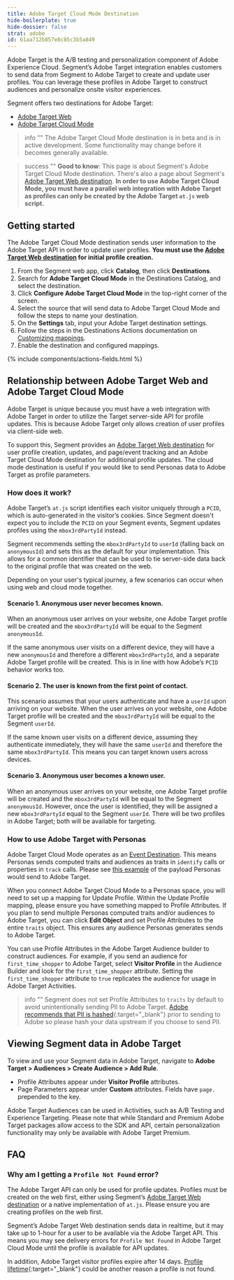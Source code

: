 ```yaml
---
title: Adobe Target Cloud Mode Destination
hide-boilerplate: true
hide-dossier: false
strat: adobe
id: 61aa712b857e8c85c3b5a849
---
```

Adobe Target is the A/B testing and personalization component of Adobe Experience Cloud. Segment’s Adobe Target integration enables customers to send data from Segment to Adobe Target to create and update user profiles. You can leverage these profiles in Adobe Target to construct audiences and personalize onsite visitor experiences.

Segment offers two destinations for Adobe Target:
- [Adobe Target Web](/docs/connections/destinations/catalog/actions-adobe-target-web/)
- [Adobe Target Cloud Mode](/docs/connections/destinations/catalog/actions-adobe-target-cloud/)

> info ""
> The Adobe Target Cloud Mode destination is in beta and is in active development. Some functionality may change before it becomes generally available.

> success ""
> **Good to know**: This page is about Segment's Adobe Target Cloud Mode destination. There's also a page about Segment's [Adobe Target Web destination](/docs/connections/destinations/catalog/actions-adobe-target-web/). **In order to use Adobe Target Cloud Mode, you must have a parallel web integration with Adobe Target as profiles can only be created by the Adobe Target `at.js` web script.**

## Getting started

The Adobe Target Cloud Mode destination sends user information to the Adobe Target API in order to update user profiles. **You must use the [Adobe Target Web destination](/docs/connections/destinations/catalog/actions-adobe-target-web/) for initial profile creation.**

1. From the Segment web app, click **Catalog**, then click **Destinations**.
2. Search for **Adobe Target Cloud Mode** in the Destinations Catalog, and select the destination.
3. Click **Configure Adobe Target Cloud Mode** in the top-right corner of the screen.
4. Select the source that will send data to Adobe Target Cloud Mode and follow the steps to name your destination.
5. On the **Settings** tab, input your Adobe Target destination settings.
6. Follow the steps in the Destinations Actions documentation on [Customizing mappings](/docs/connections/destinations/actions/#customizing-mappings).
7. Enable the destination and configured mappings.

{% include components/actions-fields.html %}

## Relationship between Adobe Target Web and Adobe Target Cloud Mode

Adobe Target is unique because you must have a web integration with Adobe Target in order to utilize the Target server-side API for profile updates. This is because Adobe Target only allows creation of user profiles via client-side web. 

To support this, Segment provides an [Adobe Target Web destination](/docs/connections/destinations/catalog/actions-adobe-target-web/) for user profile creation, updates, and page/event tracking and an Adobe Target Cloud Mode destination for additional profile updates. The cloud mode destination is useful if you would like to send Personas data to Adobe Target as profile parameters.

### How does it work?
Adobe Target’s `at.js` script identifies each visitor uniquely through a `PCID`, which is auto-generated in the visitor’s cookies. Since Segment doesn't expect you to include the `PCID` on your Segment events, Segment updates profiles using the `mbox3rdPartyId` instead. 

Segment recommends setting the `mbox3rdPartyId` to `userId` (falling back on `anonymousId`) and sets this as the default for your implementation. This allows for a common identifier that can be used to tie server-side data back to the original profile that was created on the web.

Depending on your user's typical journey, a few scenarios can occur when using web and cloud mode together.

#### Scenario 1. Anonymous user never becomes known.
When an anonymous user arrives on your website, one Adobe Target profile will be created and the `mbox3rdPartyId` will be equal to the Segment `anonymousId`.

If the same anonymous user visits on a different device, they will have a new `anonymousId` and therefore a different `mbox3rdPartyId`, and a separate Adobe Target profile will be created. This is in line with how Adobe’s `PCID` behavior works too.

#### Scenario 2. The user is known from the first point of contact.
This scenario assumes that your users authenticate and have a `userId` upon arriving on your website. When the user arrives on your website, one Adobe Target profile will be created and the `mbox3rdPartyId` will be equal to the Segment `userId`.

If the same known user visits on a different device, assuming they authenticate immediately, they will have the same `userId` and therefore the same `mbox3rdPartyId`. This means you can target known users across devices.

#### Scenario 3. Anonymous user becomes a known user.
When an anonymous user arrives on your website, one Adobe Target profile will be created and the `mbox3rdPartyId` will be equal to the Segment `anonymousId`. However, once the user is identified, they will be assigned a new `mbox3rdPartyId` equal to the Segment `userId`. There will be two profiles in Adobe Target; both will be available for targeting.

### How to use Adobe Target with Personas
Adobe Target Cloud Mode operates as an [Event Destination](/docs/personas/using-personas-data/#personas-destination-types-event-vs-list). This means Personas sends computed traits and audiences as traits in `identify` calls or properties in `track`  calls. Please see [this example](/docs/personas/using-personas-data/#what-do-the-payloads-look-like-for-personas-data) of the payload Personas would send to Adobe Target.

When you connect Adobe Target Cloud Mode to a Personas space, you will need to set up a mapping for Update Profile. Within the Update Profile mapping, please ensure you have something mapped to Profile Attributes. If you plan to send multiple Personas computed traits and/or audiences to Adobe Target, you can click **Edit Object** and set Profile Attributes to the entire `traits` object. This ensures any audience Personas generates sends to Adobe Target.

You can use Profile Attributes in the Adobe Target Audience builder to construct audiences. For example, if you send an audience for `first_time_shopper` to Adobe Target, select **Visitor Profile** in the Audience Builder and look for the `first_time_shopper` attribute. Setting the `first_time_shopper` attribute to `true` replicates the audience for usage in Adobe Target Activities.

> info ""
> Segment does not set Profile Attributes to `traits` by default to avoid unintentionally sending PII to Adobe Target. [Adobe recommends that PII is hashed](https://experienceleague.adobe.com/docs/core-services/interface/services/customer-attributes/privacy-mac.html?lang=en){:target="_blank"} prior to sending to Adobe so please hash your data upstream if you choose to send PII.

## Viewing Segment data in Adobe Target
To view and use your Segment data in Adobe Target, navigate to **Adobe Target > Audiences > Create Audience > Add Rule**.

- Profile Attributes appear under **Visitor Profile** attributes.
- Page Parameters appear under **Custom** attributes. Fields have `page.` prepended to the key.

Adobe Target Audiences can be used in Activities, such as A/B Testing and Experience Targeting. Please note that while Standard and Premium Adobe Target packages allow access to the SDK and API, certain personalization functionality may only be available with Adobe Target Premium. 

## FAQ
### Why am I getting a `Profile Not Found` error?
The Adobe Target API can only be used for profile updates. Profiles must be created on the web first, either using Segment’s [Adobe Target Web destination](/docs/connections/destinations/catalog/actions-adobe-target-web/) or a native implementation of `at.js`. Please ensure you are creating profiles on the web first.

Segment’s Adobe Target Web destination sends data in realtime, but it may take up to 1-hour for a user to be available via the Adobe Target API. This means you may see delivery errors for `Profile Not Found` in Adobe Target Cloud Mode until the profile is available for API updates.

In addition, Adobe Target visitor profiles expire after 14 days. [Profile lifetime](https://experienceleague.adobe.com/docs/target/using/audiences/visitor-profiles/visitor-profile-lifetime.html){:target="_blank"} could be another reason a profile is not found.
